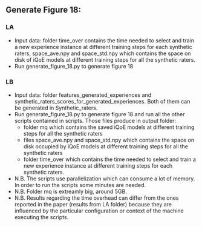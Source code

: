 ## Generate Figure 18:

### LA
* Input data: folder time_over contains the time needed to select and train a new experience instance at different training steps for each synthetic raters, space_ave.npy and space_std.npy which contains the space on disk of iQoE models at different training steps for all the synthetic raters.
* Run generate_figure_18.py to generate figure 18

### LB
* Input data: folder features_generated_experiences and synthetic_raters_scores_for_generated_experiences. Both of them can be generated in Synthetic_raters.
* Run generate_figure_18.py to generate figure 18 and run all the other scripts contained in scripts. Those files produce in output folder:
  * folder mq which contains the saved iQoE models at different training steps for all the synthetic raters
  * files space_ave.npy and space_std.npy which contains the space on disk occupied by iQoE models at different training steps for all the synthetic raters
  * folder time_over which contains the time needed to select and train a new experience instance at different training steps for each synthetic raters.
* N.B. The scripts use parallelization which can consume a lot of memory. In order to run the scripts some minutes are needed. 
* N.B. Folder mq is extreamly big, around 5GB. 
* N.B. Results regarding the time overhead can differ from the ones reported in the paper (results from LA folder) because they are influenced by the particular configuration or context of the machine executing the scripts.